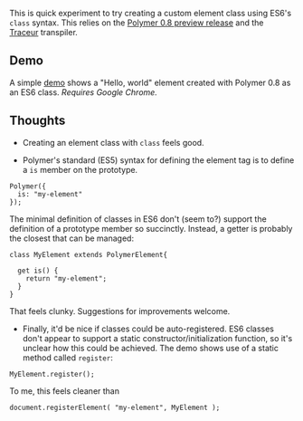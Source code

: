 This is quick experiment to try creating a custom element class using ES6's
`class` syntax. This relies on the [Polymer 0.8 preview release](https://github.com/Polymer/polymer/tree/0.8-preview) and the [Traceur](https://github.com/google/traceur-compiler) transpiler.

## Demo

A simple [demo](https://JanMiksovsky.github.io/polymer-classes-in-es6) shows
a "Hello, world" element created with Polymer 0.8 as an ES6 class. _Requires Google Chrome._

## Thoughts

* Creating an element class with `class` feels good.

* Polymer's standard (ES5) syntax for defining the element tag is to define a
  `is` member on the prototype.

```
Polymer({
  is: "my-element"
});
```

The minimal definition of classes in ES6 don't (seem to?) support the
definition of a prototype member so succinctly. Instead, a getter is probably
the closest that can be managed:

```
class MyElement extends PolymerElement{

  get is() {
    return "my-element";
  }
}
```

That feels clunky. Suggestions for improvements welcome.

* Finally, it'd be nice if classes could be auto-registered. ES6 classes don't
appear to support a static constructor/initialization function, so it's unclear
how this could be achieved. The demo shows use of a static method called
`register`:

```
MyElement.register();
```

To me, this feels cleaner than

```
document.registerElement( "my-element", MyElement );
```
